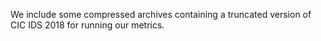 We include some compressed archives containing a truncated version of CIC IDS 2018 for running our metrics.

